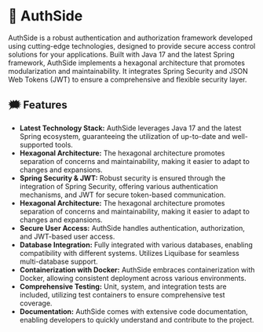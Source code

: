 # 🔐 AuthSide

AuthSide is a robust authentication and authorization framework developed using cutting-edge technologies, designed to provide secure access control solutions for your applications. Built with Java 17 and the latest Spring framework, AuthSide implements a hexagonal architecture that promotes modularization and maintainability. It integrates Spring Security and JSON Web Tokens (JWT) to ensure a comprehensive and flexible security layer.

## 🗯️ Features

- **Latest Technology Stack:** AuthSide leverages Java 17 and the latest Spring ecosystem, guaranteeing the utilization of up-to-date and well-supported tools.
- **Hexagonal Architecture:** The hexagonal architecture promotes separation of concerns and maintainability, making it easier to adapt to changes and expansions.
- **Spring Security & JWT:** Robust security is ensured through the integration of Spring Security, offering various authentication mechanisms, and JWT for secure token-based communication.
- **Hexagonal Architecture:** The hexagonal architecture promotes separation of concerns and maintainability, making it easier to adapt to changes and expansions.
- **Secure User Access:** AuthSide handles authentication, authorization, and JWT-based user access.
- **Database Integration:** Fully integrated with various databases, enabling compatibility with different systems. Utilizes Liquibase for seamless multi-database support.
- **Containerization with Docker:** AuthSide embraces containerization with Docker, allowing consistent deployment across various environments.
- **Comprehensive Testing:** Unit, system, and integration tests are included, utilizing test containers to ensure comprehensive test coverage.
- **Documentation:** AuthSide comes with extensive code documentation, enabling developers to quickly understand and contribute to the project.
